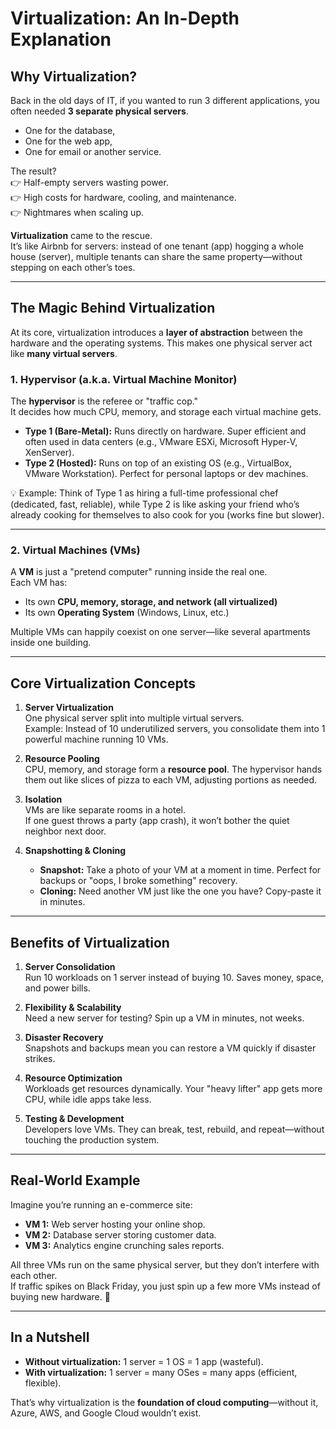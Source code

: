 # Virtualization: An In-Depth Explanation

## Why Virtualization?

Back in the old days of IT, if you wanted to run 3 different applications, you often needed **3 separate physical servers**.  
- One for the database,  
- One for the web app,  
- One for email or another service.  

The result?  
👉 Half-empty servers wasting power.  
👉 High costs for hardware, cooling, and maintenance.  
👉 Nightmares when scaling up.  

**Virtualization** came to the rescue.  
It’s like Airbnb for servers: instead of one tenant (app) hogging a whole house (server), multiple tenants can share the same property—without stepping on each other’s toes.

---

## The Magic Behind Virtualization

At its core, virtualization introduces a **layer of abstraction** between the hardware and the operating systems. This makes one physical server act like **many virtual servers**.

### 1. Hypervisor (a.k.a. Virtual Machine Monitor)
The **hypervisor** is the referee or "traffic cop."  
It decides how much CPU, memory, and storage each virtual machine gets.  

- **Type 1 (Bare-Metal):** Runs directly on hardware. Super efficient and often used in data centers (e.g., VMware ESXi, Microsoft Hyper-V, XenServer).  
- **Type 2 (Hosted):** Runs on top of an existing OS (e.g., VirtualBox, VMware Workstation). Perfect for personal laptops or dev machines.

💡 Example: Think of Type 1 as hiring a full-time professional chef (dedicated, fast, reliable), while Type 2 is like asking your friend who’s already cooking for themselves to also cook for you (works fine but slower).

---

### 2. Virtual Machines (VMs)
A **VM** is just a "pretend computer" running inside the real one.  
Each VM has:  
- Its own **CPU, memory, storage, and network (all virtualized)**  
- Its own **Operating System** (Windows, Linux, etc.)  

Multiple VMs can happily coexist on one server—like several apartments inside one building.

---

## Core Virtualization Concepts

1. **Server Virtualization**  
   One physical server split into multiple virtual servers.  
   Example: Instead of 10 underutilized servers, you consolidate them into 1 powerful machine running 10 VMs.

2. **Resource Pooling**  
   CPU, memory, and storage form a **resource pool**. The hypervisor hands them out like slices of pizza to each VM, adjusting portions as needed.

3. **Isolation**  
   VMs are like separate rooms in a hotel.  
   If one guest throws a party (app crash), it won’t bother the quiet neighbor next door.

4. **Snapshotting & Cloning**  
   - **Snapshot:** Take a photo of your VM at a moment in time. Perfect for backups or "oops, I broke something" recovery.  
   - **Cloning:** Need another VM just like the one you have? Copy-paste it in minutes.

---

## Benefits of Virtualization

1. **Server Consolidation**  
   Run 10 workloads on 1 server instead of buying 10. Saves money, space, and power bills.

2. **Flexibility & Scalability**  
   Need a new server for testing? Spin up a VM in minutes, not weeks.  

3. **Disaster Recovery**  
   Snapshots and backups mean you can restore a VM quickly if disaster strikes.

4. **Resource Optimization**  
   Workloads get resources dynamically. Your "heavy lifter" app gets more CPU, while idle apps take less.  

5. **Testing & Development**  
   Developers love VMs. They can break, test, rebuild, and repeat—without touching the production system.

---

## Real-World Example

Imagine you’re running an e-commerce site:  
- **VM 1:** Web server hosting your online shop.  
- **VM 2:** Database server storing customer data.  
- **VM 3:** Analytics engine crunching sales reports.  

All three VMs run on the same physical server, but they don’t interfere with each other.  
If traffic spikes on Black Friday, you just spin up a few more VMs instead of buying new hardware. 🚀

---

## In a Nutshell

- **Without virtualization:** 1 server = 1 OS = 1 app (wasteful).  
- **With virtualization:** 1 server = many OSes = many apps (efficient, flexible).  

That’s why virtualization is the **foundation of cloud computing**—without it, Azure, AWS, and Google Cloud wouldn’t exist.
